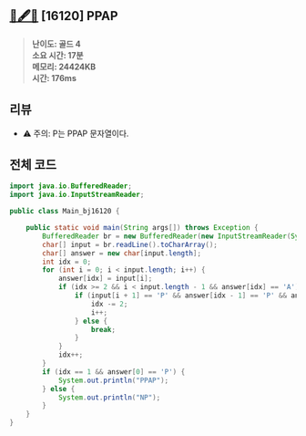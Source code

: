 ## [🍎🖋🍍](https://www.acmicpc.net/problem/16120) [16120] PPAP

> **난이도: 골드 4<br>
> 소요 시간: 17분<br>
> 메모리: 24424KB<br>
> 시간: 176ms**

## 리뷰

- ⚠️ 주의: P는 PPAP 문자열이다.

## 전체 코드

```java
import java.io.BufferedReader;
import java.io.InputStreamReader;

public class Main_bj16120 {

    public static void main(String args[]) throws Exception {
        BufferedReader br = new BufferedReader(new InputStreamReader(System.in));
        char[] input = br.readLine().toCharArray();
        char[] answer = new char[input.length];
        int idx = 0;
        for (int i = 0; i < input.length; i++) {
            answer[idx] = input[i];
            if (idx >= 2 && i < input.length - 1 && answer[idx] == 'A') {
                if (input[i + 1] == 'P' && answer[idx - 1] == 'P' && answer[idx - 2] == 'P') {
                    idx -= 2;
                    i++;
                } else {
                    break;
                }
            }
            idx++;
        }
        if (idx == 1 && answer[0] == 'P') {
            System.out.println("PPAP");
        } else {
            System.out.println("NP");
        }
    }
}
```
